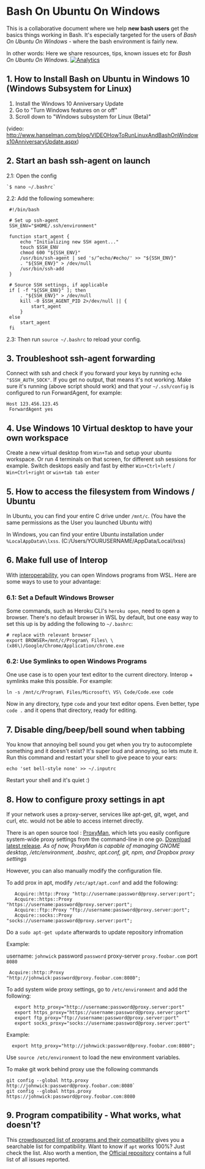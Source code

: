 # Bash On Ubuntu On Windows 
This is a collaborative document where we help **new bash users** get the basics things working in Bash. It's especially targeted for the users of *Bash On Ubuntu On Windows* - where the bash environment is fairly new.

In other words: Here we share resources, tips, known issues etc for *Bash On Ubuntu On Windows*.
[![Analytics](https://ga-beacon.appspot.com/UA-37656767-10/repo-readme)](https://github.com/abergs/ubuntuonwindows)

## 1. How to Install Bash on Ubuntu in Windows 10 (Windows Subsystem for Linux)
1. Install the Windows 10 Anniversary Update
2. Go to "Turn Windows features on or off"
3. Scroll down to "Windows subsystem for Linux (Beta)" 
 

(video: http://www.hanselman.com/blog/VIDEOHowToRunLinuxAndBashOnWindows10AnniversaryUpdate.aspx)

## 2. Start an bash ssh-agent on launch
2.1: Open the config  

    `$ nano ~/.bashrc`

2.2: Add the following somewhere:
   ``` 
    #!/bin/bash
    
    # Set up ssh-agent
    SSH_ENV="$HOME/.ssh/environment"
    
    function start_agent {
        echo "Initializing new SSH agent..."
        touch $SSH_ENV
        chmod 600 "${SSH_ENV}"
        /usr/bin/ssh-agent | sed 's/^echo/#echo/' >> "${SSH_ENV}"
        . "${SSH_ENV}" > /dev/null
        /usr/bin/ssh-add
    }
    
    # Source SSH settings, if applicable
    if [ -f "${SSH_ENV}" ]; then
        . "${SSH_ENV}" > /dev/null
        kill -0 $SSH_AGENT_PID 2>/dev/null || {
            start_agent
        }
    else
        start_agent
    fi
```
2.3: Then run `source ~/.bashrc` to reload your config.


## 3. Troubleshoot ssh-agent forwarding
Connect with ssh and check if you forward your keys by running `echo "$SSH_AUTH_SOCK"`. If you get no output, that means it's not working. Make sure it's running (above script should work) and that your `~/.ssh/config` is configured to run ForwardAgent, for example:

```
Host 123.456.123.45
 ForwardAgent yes
```


## 4. Use Windows 10 Virtual desktop to have your own workspace
Create a new virtual desktop from `Win+Tab` and setup your ubuntu workspace. Or run 4 terminals on that screen, for different ssh sessions for example. Switch desktops easily and fast by either `Win+Ctrl+left` / `Win+Ctrl+right` or `win+tab tab enter`


## 5. How to access the filesystem from Windows / Ubuntu

In Ubuntu, you can find your entire C drive under `/mnt/c`. (You have the same permissions as the User you launched Ubuntu with)

In Windows, you can find your entire Ubuntu installation under `%LocalAppData%\lxss`. (C:/Users/YOURUSERNAME/AppData/Local/lxss)

## 6. Make full use of Interop
With [interoperability](https://msdn.microsoft.com/en-us/commandline/wsl/interop), you can open Windows programs from WSL. Here are some ways to use to your advantage:

### 6.1: Set a Default Windows Browser
Some commands, such as Heroku CLI's `heroku open`, need to open a browser. There's no default browser in WSL by default, but one easy way to set this up is by adding the following to `~/.bashrc`: 

```
# replace with relevant browser
export BROWSER=/mnt/c/Program\ Files\ \(x86\)/Google/Chrome/Application/chrome.exe
```

### 6.2: Use Symlinks to open Windows Programs
One use case is to open your text editor to the current directory. Interop + symlinks make this possible. For example:
```
ln -s /mnt/c/Program\ Files/Microsoft\ VS\ Code/Code.exe code
```
Now in any directory, type `code` and your text editor opens. Even better, type `code .` and it opens that directory, ready for editing.

## 7. Disable ding/beep/bell sound when tabbing
You know that annoying bell sound you get when you try to autocomplete something and it doesn't exist? It's super loud and annoying, so lets mute it. Run this command and restart your shell to give peace to your ears:  

`echo 'set bell-style none' >> ~/.inputrc`  

Restart your shell and it's quiet :)


## 8.  How to configure proxy settings in apt

If your network uses a proxy-server, services like apt-get, git, wget, and curl, etc. would not be able to access internet directly.

There is an open source tool : [ProxyMan](https://github.com/himanshub16/ProxyMan), which lets you easily configure system-wide proxy settings from the command-line in one go. [Download latest release](https://github.com/himanshub16/ProxyMan/releases/latest/).
*As of now, ProxyMan is capable of managing GNOME desktop, /etc/environment, .bashrc, apt.conf, git, npm, and Dropbox proxy settings*

However, you can also manually modify the configuration file.

To add prox in apt, modify `/etc/apt/apt.conf` and add the following:
```
   Acquire::http::Proxy "http://username:password@proxy.server:port";
   Acquire::https::Proxy "https://username:password@proxy.server:port";
   Acquire::ftp::Proxy "ftp://username:password@proxy.server:port";
   Acquire::socks::Proxy "socks://username:password@proxy.server:port";
```
Do a `sudo apt-get update` afterwards to update repository infromation

Example: 

username: `johnwick` password `password` proxy-server `proxy.foobar.com` port `8080`

`
   Acquire::http::Proxy "http://johnwick:password@proxy.foobar.com:8080";`

To add system wide proxy settings, go to `/etc/environment` and add the following:

```
   export http_proxy="http://username:password@proxy.server:port"
   export https_proxy="https://username:password@proxy.server:port"
   export ftp_proxy="ftp://username:password@proxy.server:port"
   export socks_proxy="socks://username:password@proxy.server:port"
```

Example: 

`  export http_proxy="http://johnwick:password@proxy.foobar.com:8080";`
  
  Use `source /etc/environment` to load the new environment variables.
  
To make git work behind proxy use the following commands

```
git config --global http.proxy http://johnwick:password@proxy.foobar.com:8080`
git config --global https.proxy https://johnwick:password@proxy.foobar.com:8080
```
## 9. Program compatibility - What works, what doesn't?
This [crowdsourced list of programs and their compatibility](https://github.com/ethanhs/WSL-Programs) gives you a searchable list for compatibility. Want to know if `apt` works 100%? Just check the list. Also worth a mention, the [Official repository](https://github.com/microsoft/BashOnWindows/) contains a full list of all issues reported.
